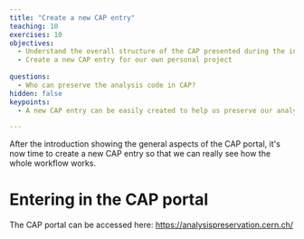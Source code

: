 ```yaml
---
title: "Create a new CAP entry"
teaching: 10
exercises: 10
objectives:
  - Understand the overall structure of the CAP presented during the introduction
  - Create a new CAP entry for our own personal project
  
questions:
  - Who can preserve the analysis code in CAP?
hidden: false
keypoints:
  - A new CAP entry can be easily created to help us preserve our analysis assets 

---
```


After the introduction showing the general aspects of the CAP portal, it's now time to create a new CAP entry so that we can really see how the whole workflow works.
# Entering in the CAP portal

The CAP portal can be accessed here: https://analysispreservation.cern.ch/

